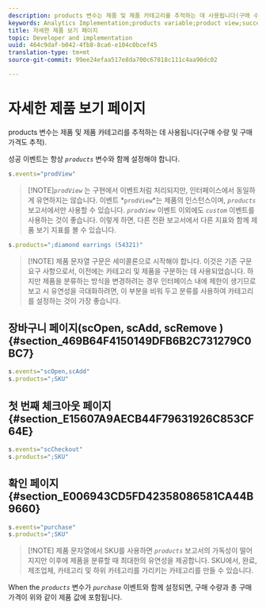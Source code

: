 ```yaml
---
description: products 변수는 제품 및 제품 카테고리를 추적하는 데 사용됩니다(구매 수량 및 구매 가격도 추적).
keywords: Analytics Implementation;products variable;product view;success event
title: 자세한 제품 보기 페이지
topic: Developer and implementation
uuid: 464c9daf-b042-4fb8-8ca6-e104c0bcef45
translation-type: tm+mt
source-git-commit: 99ee24efaa517e8da700c67818c111c4aa90dc02

---
```



# 자세한 제품 보기 페이지

products 변수는 제품 및 제품 카테고리를 추적하는 데 사용됩니다(구매 수량 및 구매 가격도 추적).

성공 이벤트는 항상 *`products`* 변수와 함께 설정해야 합니다.

```js
s.events="prodView"
```

> [!NOTE]*`prodView`* 는 구현에서 이벤트처럼 처리되지만, 인터페이스에서 동일하게 유연하지는 않습니다. 이벤트 *`prodView`*는 제품의 인스턴스이며, *`products`* 보고서에서만 사용할 수 있습니다. *`prodView`* 이벤트 이외에도 *`custom`* 이벤트를 사용하는 것이 좋습니다. 이렇게 하면, 다른 전환 보고서에서 다른 지표와 함께 제품 보기 지표를 볼 수 있습니다.

```js
s.products=";diamond earrings (54321)"
```

> [!NOTE] 제품 문자열 구문은 세미콜론으로 시작해야 합니다. 이것은 기존 구문 요구 사항으로서, 이전에는 카테고리 및 제품을 구분하는 데 사용되었습니다. 하지만 제품을 분류하는 방식을 변경하려는 경우 인터페이스 내에 제한이 생기므로 보고 시 유연성을 극대화하려면, 이 부분을 비워 두고 분류를 사용하여 카테고리를 설정하는 것이 가장 좋습니다.

## 장바구니 페이지(scOpen, scAdd, scRemove ) {#section_469B64F4150149DFB6B2C731279C0BC7}

```js
s.events="scOpen,scAdd"
s.products=";SKU"
```

## 첫 번째 체크아웃 페이지 {#section_E15607A9AECB44F79631926C853CF64E}

```js
s.events="scCheckout"
s.products=";SKU"
```

## 확인 페이지 {#section_E006943CD5FD42358086581CA44B9660}

```js
s.events="purchase"
s.products=";SKU"
```

> [!NOTE] 제품 문자열에서 SKU를 사용하면 *`products`* 보고서의 가독성이 떨어지지만 이후에 제품을 분류할 때 최대한의 유연성을 제공합니다. SKU에서, 완료, 제조업체, 카테고리 및 하위 카테고리를 가리키는 카테고리를 만들 수 있습니다.

When the *`products`* 변수가 *`purchase`* 이벤트와 함께 설정되면, 구매 수량과 총 구매 가격이 위와 같이 제품 값에 포함됩니다.
